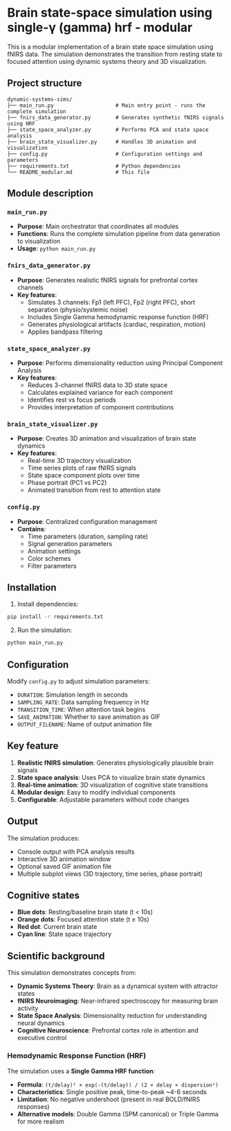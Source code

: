 # Brain state-space simulation using single-γ (gamma) hrf - modular

This is a modular implementation of a brain state space simulation using fNIRS data. The simulation demonstrates the transition from resting state to focused attention using dynamic systems theory and 3D visualization.

## Project structure

```
dynamic-systems-sims/
├── main_run.py                    # Main entry point - runs the complete simulation
├── fnirs_data_generator.py        # Generates synthetic fNIRS signals using HRF
├── state_space_analyzer.py        # Performs PCA and state space analysis  
├── brain_state_visualizer.py      # Handles 3D animation and visualization
├── config.py                      # Configuration settings and parameters
├── requirements.txt               # Python dependencies
└── README_modular.md              # This file
```

## Module description

### `main_run.py`
- **Purpose**: Main orchestrator that coordinates all modules
- **Functions**: Runs the complete simulation pipeline from data generation to visualization
- **Usage**: `python main_run.py`

### `fnirs_data_generator.py`
- **Purpose**: Generates realistic fNIRS signals for prefrontal cortex channels
- **Key features**:
  - Simulates 3 channels: Fp1 (left PFC), Fp2 (right PFC), short separation (physio/systemic noise)
  - Includes Single Gamma hemodynamic response function (HRF)
  - Generates physiological artifacts (cardiac, respiration, motion)
  - Applies bandpass filtering

### `state_space_analyzer.py` 
- **Purpose**: Performs dimensionality reduction using Principal Component Analysis
- **Key features**:
  - Reduces 3-channel fNIRS data to 3D state space
  - Calculates explained variance for each component
  - Identifies rest vs focus periods
  - Provides interpretation of component contributions

### `brain_state_visualizer.py`
- **Purpose**: Creates 3D animation and visualization of brain state dynamics
- **Key features**:
  - Real-time 3D trajectory visualization
  - Time series plots of raw fNIRS signals
  - State space component plots over time
  - Phase portrait (PC1 vs PC2)
  - Animated transition from rest to attention state

### `config.py`
- **Purpose**: Centralized configuration management
- **Contains**:
  - Time parameters (duration, sampling rate)
  - Signal generation parameters
  - Animation settings
  - Color schemes
  - Filter parameters

## Installation

1. Install dependencies:
```bash
pip install -r requirements.txt
```

2. Run the simulation:
```bash
python main_run.py
```

## Configuration

Modify `config.py` to adjust simulation parameters:

- `DURATION`: Simulation length in seconds
- `SAMPLING_RATE`: Data sampling frequency in Hz
- `TRANSITION_TIME`: When attention task begins
- `SAVE_ANIMATION`: Whether to save animation as GIF
- `OUTPUT_FILENAME`: Name of output animation file

## Key feature

1. **Realistic fNIRS simulation**: Generates physiologically plausible brain signals
2. **State space analysis**: Uses PCA to visualize brain state dynamics
3. **Real-time animation**: 3D visualization of cognitive state transitions
4. **Modular design**: Easy to modify individual components
5. **Configurable**: Adjustable parameters without code changes

## Output

The simulation produces:
- Console output with PCA analysis results
- Interactive 3D animation window
- Optional saved GIF animation file
- Multiple subplot views (3D trajectory, time series, phase portrait)

## Cognitive states

- **Blue dots**: Resting/baseline brain state (t < 10s)
- **Orange dots**: Focused attention state (t ≥ 10s)  
- **Red dot**: Current brain state
- **Cyan line**: State space trajectory

## Scientific background

This simulation demonstrates concepts from:
- **Dynamic Systems Theory**: Brain as a dynamical system with attractor states
- **fNIRS Neuroimaging**: Near-infrared spectroscopy for measuring brain activity
- **State Space Analysis**: Dimensionality reduction for understanding neural dynamics
- **Cognitive Neuroscience**: Prefrontal cortex role in attention and executive control

### Hemodynamic Response Function (HRF)

The simulation uses a **Single Gamma HRF function**:
- **Formula**: `(t/delay)² × exp(-(t/delay)) / (2 × delay × dispersion²)`
- **Characteristics**: Single positive peak, time-to-peak ~4-6 seconds
- **Limitation**: No negative undershoot (present in real BOLD/fNIRS responses)
- **Alternative models**: Double Gamma (SPM canonical) or Triple Gamma for more realism
